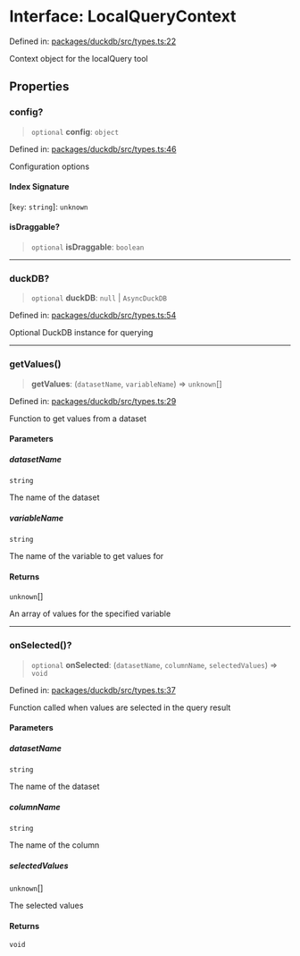 # Interface: LocalQueryContext

Defined in: [packages/duckdb/src/types.ts:22](https://github.com/GeoDaCenter/openassistant/blob/7dec66552ed2da789768e26aca21ecb2918b5d3b/packages/duckdb/src/types.ts#L22)

Context object for the localQuery tool

## Properties

### config?

> `optional` **config**: `object`

Defined in: [packages/duckdb/src/types.ts:46](https://github.com/GeoDaCenter/openassistant/blob/7dec66552ed2da789768e26aca21ecb2918b5d3b/packages/duckdb/src/types.ts#L46)

Configuration options

#### Index Signature

\[`key`: `string`\]: `unknown`

#### isDraggable?

> `optional` **isDraggable**: `boolean`

***

### duckDB?

> `optional` **duckDB**: `null` \| `AsyncDuckDB`

Defined in: [packages/duckdb/src/types.ts:54](https://github.com/GeoDaCenter/openassistant/blob/7dec66552ed2da789768e26aca21ecb2918b5d3b/packages/duckdb/src/types.ts#L54)

Optional DuckDB instance for querying

***

### getValues()

> **getValues**: (`datasetName`, `variableName`) => `unknown`[]

Defined in: [packages/duckdb/src/types.ts:29](https://github.com/GeoDaCenter/openassistant/blob/7dec66552ed2da789768e26aca21ecb2918b5d3b/packages/duckdb/src/types.ts#L29)

Function to get values from a dataset

#### Parameters

##### datasetName

`string`

The name of the dataset

##### variableName

`string`

The name of the variable to get values for

#### Returns

`unknown`[]

An array of values for the specified variable

***

### onSelected()?

> `optional` **onSelected**: (`datasetName`, `columnName`, `selectedValues`) => `void`

Defined in: [packages/duckdb/src/types.ts:37](https://github.com/GeoDaCenter/openassistant/blob/7dec66552ed2da789768e26aca21ecb2918b5d3b/packages/duckdb/src/types.ts#L37)

Function called when values are selected in the query result

#### Parameters

##### datasetName

`string`

The name of the dataset

##### columnName

`string`

The name of the column

##### selectedValues

`unknown`[]

The selected values

#### Returns

`void`
